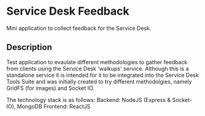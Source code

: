 # Service Desk Feedback

Mini application to collect feedback for the Service Desk.

## Description

Test application to evaulate different methodologies to gather feedback from clients using the Service Desk 'walkups' service.
Although this is a standalone service it is intended for it to be integrated into the Service Desk Tools Suite and was initially created to try different methodolgies, namely GridFS (for images) and Socket IO.

The technology stack is as follows:
Backend: NodeJS (Express & Socket-IO), MongoDB
Frontend: ReactJS
